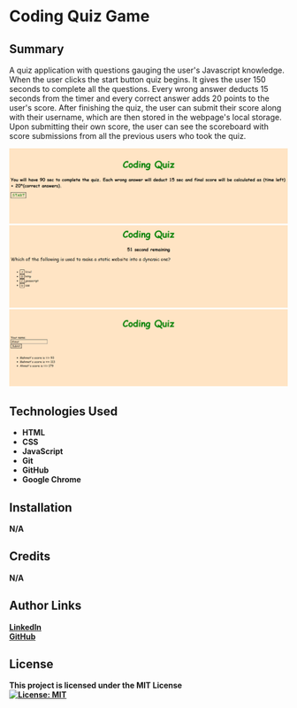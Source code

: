 # Coding Quiz Game

## Summary
A quiz application with questions gauging the user's Javascript knowledge. When the user clicks the start button quiz begins. It gives the user 150 seconds to complete all the questions. Every wrong answer deducts 15 seconds from the timer and every correct answer adds 20 points to the user's score. After finishing the quiz, the user can submit their score along with their username, which are then stored in the webpage's local storage. Upon submitting their own score, the user can see the scoreboard with score submissions from all the previous users who took the quiz. 


![alt text](./assets/images/Main.png)
![alt text](./assets/images/Question.png)
![alt text](./assets/images/ScoreBoard.png)

## Technologies Used
<ul>
  <li><b>HTML</b></li>
  <li><b>CSS</b></li>
  <li><b>JavaScript<b></li>
  <li><b>Git</b></li>
  <li><b>GitHub</b></li>
  <li><b>Google Chrome</b></li>
 </ul>
 
 ## Installation
 N/A
 
 ## Credits
 N/A
 
 ## Author Links
 [LinkedIn](https://www.linkedin.com/in/mehmet-musabeyo%C4%9Flu-788758a8/)
 <br>
 [GitHub](https://github.com/MehmetMusabeyoglu) 
 
 ## License 
 This project is licensed under the MIT License 
 <br>
 [![License: MIT](https://img.shields.io/badge/License-MIT-yellow.svg)](https://opensource.org/licenses/MIT)